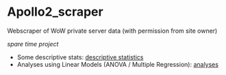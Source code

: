 # Apollo2_scraper
Webscraper of WoW private server data (with permission from site owner)

*spare time project*

- Some descriptive stats:
[descriptive statistics](ApolloPy_R.md)
- Analyses using Linear Models (ANOVA / Multiple Regression):
[analyses](ApolloPy_R_Anova.md)
